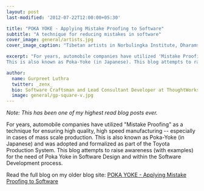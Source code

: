```yaml
---
layout: post
last-modified: '2012-07-22T12:00:00+05:30'

title: "POKA YOKE - Applying Mistake Proofing to Software"
subtitle: "A technique for reducing mistakes in software"
cover_image: general/artists.jpg
cover_image_caption: "Tibetan artists in Norbulingka Institute, Dharamshala, India"

excerpt: "For years, automobile companies have utilized 'Mistake Proofing' as a technique for ensuring high quality, high speed manufacturing.
This is also known as Poka-Yoke (in Japanese). This blog attempts to raise awareness (with examples) for the need of Poka Yoke in Software."

author:
  name: Gurpreet Luthra
  twitter: _zenx_
  bio: Software Craftsman and Lead Consultant Developer at ThoughtWorks
  image: general/gp-square-v.jpg
---
```


*Note: This has been one of my highest read blog posts ever.*

For years, automobile companies have utilized "Mistake Proofing" as a technique for ensuring high quality,
high speed manufacturing -- especially in cases of mass scale production.
This is also known as Poka-Yoke (in Japanese) and was adopted and formalized as part of the Toyota Production System.
This blog attempts to raise awareness (with examples) for the need of Poka Yoke in Software Design and
within the Software Development process.

Read the full blog on my older blog site:
[POKA YOKE - Applying Mistake Proofing to Software](http://techie-notebook.blogspot.in/2012/07/poka-yoke-applying-mistake-proofing-to.html)